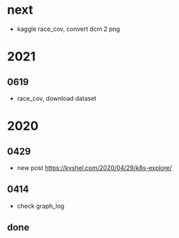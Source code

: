 # next
- kaggle race_cov, convert dcm 2 png




# 2021

## 0619
- race_cov, download dataset




# 2020

## 0429
- new post https://kyshel.com/2020/04/29/k8s-explore/


## 0414
- check graph_log

## done

 
